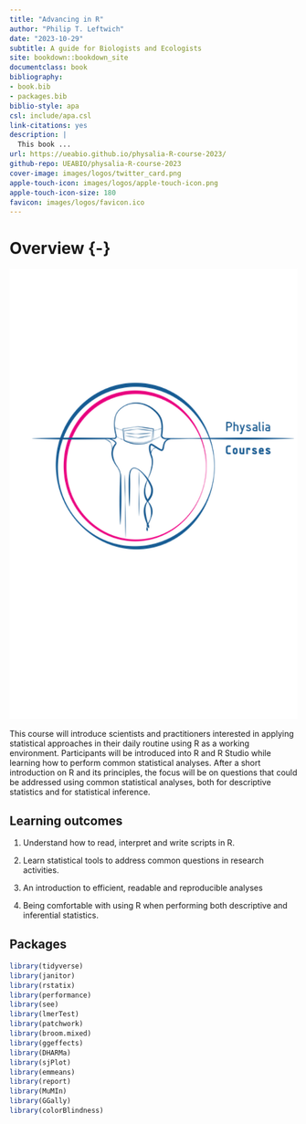 ```yaml
--- 
title: "Advancing in R"
author: "Philip T. Leftwich"
date: "2023-10-29"
subtitle: A guide for Biologists and Ecologists
site: bookdown::bookdown_site
documentclass: book
bibliography:
- book.bib
- packages.bib
biblio-style: apa
csl: include/apa.csl
link-citations: yes
description: |
  This book ...
url: https://ueabio.github.io/physalia-R-course-2023/
github-repo: UEABIO/physalia-R-course-2023
cover-image: images/logos/twitter_card.png
apple-touch-icon: images/logos/apple-touch-icon.png
apple-touch-icon-size: 180
favicon: images/logos/favicon.ico
---
```







# Overview {-}




<div class="small_right"><img src="images/logos/logo.png" 
     alt="Data skills Logo" /></div>


This course will introduce scientists and practitioners interested in applying statistical approaches in their daily routine using R as a working environment. Participants will be introduced into R and R Studio while learning how to perform common statistical analyses. After a short introduction on R and its principles, the focus will be on questions that could be addressed using common statistical analyses, both for descriptive statistics and for statistical inference.

## Learning outcomes

1. Understand how to read, interpret and write scripts in R.

2. Learn statistical tools to address common questions in research activities.

3. An introduction to efficient, readable and reproducible analyses

4. Being comfortable with using R when performing both descriptive and inferential statistics.


## Packages


```r
library(tidyverse)
library(janitor)
library(rstatix)
library(performance)
library(see)
library(lmerTest)
library(patchwork)
library(broom.mixed)
library(ggeffects)
library(DHARMa)
library(sjPlot)
library(emmeans)
library(report)
library(MuMIn)
library(GGally)
library(colorBlindness)
```
